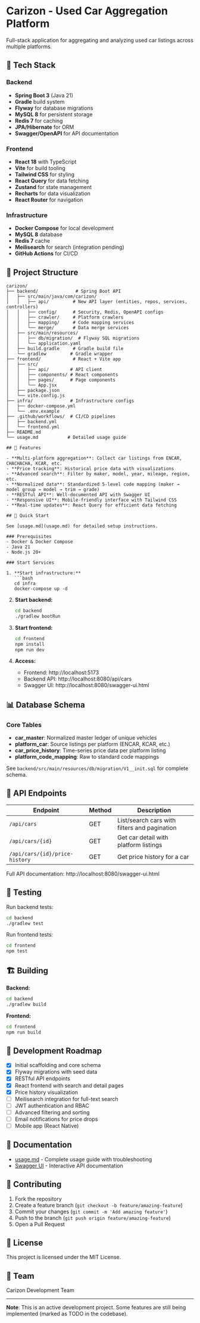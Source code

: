 # Carizon - Used Car Aggregation Platform

Full-stack application for aggregating and analyzing used car listings across multiple platforms.

## 🚀 Tech Stack

### Backend
- **Spring Boot 3** (Java 21)
- **Gradle** build system
- **Flyway** for database migrations
- **MySQL 8** for persistent storage
- **Redis 7** for caching
- **JPA/Hibernate** for ORM
- **Swagger/OpenAPI** for API documentation

### Frontend
- **React 18** with TypeScript
- **Vite** for build tooling
- **Tailwind CSS** for styling
- **React Query** for data fetching
- **Zustand** for state management
- **Recharts** for data visualization
- **React Router** for navigation

### Infrastructure
- **Docker Compose** for local development
- **MySQL 8** database
- **Redis 7** cache
- **Meilisearch** for search (integration pending)
- **GitHub Actions** for CI/CD

## 📁 Project Structure

```
carizon/
├── backend/              # Spring Boot API
│   ├── src/main/java/com/carizon/
│   │   ├── api/         # New API layer (entities, repos, services, controllers)
│   │   ├── config/      # Security, Redis, OpenAPI configs
│   │   ├── crawler/     # Platform crawlers
│   │   ├── mapping/     # Code mapping services
│   │   └── merge/       # Data merge services
│   ├── src/main/resources/
│   │   ├── db/migration/  # Flyway SQL migrations
│   │   └── application.yaml
│   ├── build.gradle     # Gradle build file
│   └── gradlew         # Gradle wrapper
├── frontend/            # React + Vite app
│   ├── src/
│   │   ├── api/        # API client
│   │   ├── components/ # React components
│   │   ├── pages/      # Page components
│   │   └── App.jsx
│   ├── package.json
│   └── vite.config.js
├── infra/              # Infrastructure configs
│   ├── docker-compose.yml
│   └── .env.example
├── .github/workflows/  # CI/CD pipelines
│   ├── backend.yml
│   └── frontend.yml
├── README.md
└── usage.md           # Detailed usage guide

## 🎯 Features

- **Multi-platform aggregation**: Collect car listings from ENCAR, CHACHACHA, KCAR, etc.
- **Price tracking**: Historical price data with visualizations
- **Advanced search**: Filter by maker, model, year, mileage, region, etc.
- **Normalized data**: Standardized 5-level code mapping (maker → model group → model → trim → grade)
- **RESTful API**: Well-documented API with Swagger UI
- **Responsive UI**: Mobile-friendly interface with Tailwind CSS
- **Real-time updates**: React Query for efficient data fetching

## 🚦 Quick Start

See [usage.md](usage.md) for detailed setup instructions.

### Prerequisites
- Docker & Docker Compose
- Java 21
- Node.js 20+

### Start Services

1. **Start infrastructure:**
   ```bash
   cd infra
   docker-compose up -d
   ```

2. **Start backend:**
   ```bash
   cd backend
   ./gradlew bootRun
   ```

3. **Start frontend:**
   ```bash
   cd frontend
   npm install
   npm run dev
   ```

4. **Access:**
   - Frontend: http://localhost:5173
   - Backend API: http://localhost:8080/api/cars
   - Swagger UI: http://localhost:8080/swagger-ui.html

## 📊 Database Schema

### Core Tables

- **car_master**: Normalized master ledger of unique vehicles
- **platform_car**: Source listings per platform (ENCAR, KCAR, etc.)
- **car_price_history**: Time-series price data per platform listing
- **platform_code_mapping**: Raw to standard code mappings

See `backend/src/main/resources/db/migration/V1__init.sql` for complete schema.

## 🔌 API Endpoints

| Endpoint | Method | Description |
|----------|--------|-------------|
| `/api/cars` | GET | List/search cars with filters and pagination |
| `/api/cars/{id}` | GET | Get car detail with platform listings |
| `/api/cars/{id}/price-history` | GET | Get price history for a car |

Full API documentation: http://localhost:8080/swagger-ui.html

## 🧪 Testing

Run backend tests:
```bash
cd backend
./gradlew test
```

Run frontend tests:
```bash
cd frontend
npm test
```

## 🏗️ Building

**Backend:**
```bash
cd backend
./gradlew build
```

**Frontend:**
```bash
cd frontend
npm run build
```

## 📝 Development Roadmap

- [x] Initial scaffolding and core schema
- [x] Flyway migrations with seed data
- [x] RESTful API endpoints
- [x] React frontend with search and detail pages
- [x] Price history visualization
- [ ] Meilisearch integration for full-text search
- [ ] JWT authentication and RBAC
- [ ] Advanced filtering and sorting
- [ ] Email notifications for price drops
- [ ] Mobile app (React Native)

## 📖 Documentation

- [usage.md](usage.md) - Complete usage guide with troubleshooting
- [Swagger UI](http://localhost:8080/swagger-ui.html) - Interactive API documentation

## 🤝 Contributing

1. Fork the repository
2. Create a feature branch (`git checkout -b feature/amazing-feature`)
3. Commit your changes (`git commit -m 'Add amazing feature'`)
4. Push to the branch (`git push origin feature/amazing-feature`)
5. Open a Pull Request

## 📄 License

This project is licensed under the MIT License.

## 👥 Team

Carizon Development Team

---

**Note**: This is an active development project. Some features are still being implemented (marked as TODO in the codebase).